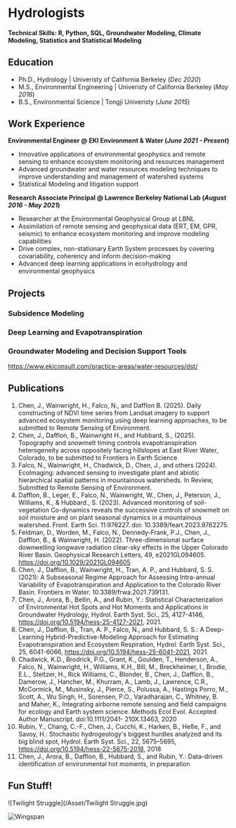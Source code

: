 # Hydrologists

#### Technical Skills: R, Python, SQL, Groundwater Modeling, Climate Modeling, Statistics and Statistical Modeling

## Education
- Ph.D., Hydrology | Univeristy of California Berkeley (_Dec 2020_)								       		
- M.S., Environmental Engineering	| Univeristy of California Berkeley (_May 2016_)	 			        		
- B.S., Environmental Science | Tongji Univeristy (_June 2015_)

## Work Experience
**Environmental Engineer @ EKI Environment & Water (_June 2021 - Present_)**
- Innovative applications of environmental geophysics and remote sensing to enhance ecosystem monitoring and resources management
- Advanced groundwater and water resources modeling techniques to improve understanding and management of watershed systems
- Statistical Modeling and litigation support
  
**Research Associate Principal @ Lawrence Berkeley National Lab (_August 2016 - May 2021_)**
- Researcher at the Environmental Geophysical Group at LBNL
- Assimilation of remote sensing and geophysical data (ERT, EM, GPR, seismic) to enhance ecosystem monitoring and improve modeling capabilities
- Drive complex, non-stationary Earth System processes by covering covariability, coherency and inform decision-making
- Advanced deep learning applications in ecohydrology and environmental geophysics

## Projects
### Subsidence Modeling



### Deep Learning and Evapotranspiration


### Groundwater Modeling and Decision Support Tools
https://www.ekiconsult.com/practice-areas/water-resources/dst/


## Publications
1. Chen, J., Wainwright, H., Falco, N., and Dafflon B. (2025). Daily constructing of NDVI time series from Landsat imagery to support advanced ecosystem monitoring using deep learning approaches, to be submitted to Remote Sensing of Environment.
2. Chen, J., Dafflon, B., Wainwright H., and Hubbard, S., (2025). Topography and snowmelt timing controls evapotranspiration heterogeneity across oppositely facing hillslopes at East River Water, Colorado, to be submitted to Frontiers in Earth Science
3. Falco, N., Wainwright, H., Chadwick, D., Chen, J., and others (2024). EcoImaging: advanced sensing to investigate plant and abiotic hierarchical spatial patterns in mountainous watersheds. In Review, Submitted to Remote Sensing of Environment.
4. Dafflon, B., Leger, E., Falco, N., Wainwright, W., Chen, J., Peterson, J., Williams, K., & Hubbard., S. (2023). Advanced monitoring of soil-vegetation Co-dynamics reveals the successive controls of snowmelt on soil moisture and on plant seasonal dynamics in a mountainous watershed. Front. Earth Sci. 11:976227. doi: 10.3389/feart.2023.9762275.
5. Feldman, D., Worden, M., Falco, N., Dennedy-Frank, P.J., Chen, J., Dafflon, B., & Wainwright, H. (2022). Three-dimensional surface downwelling longwave radiation clear-sky effects in the Upper Colorado River Basin. Geophysical Research Letters, 49, e2021GL094605. https://doi.org/10.1029/2021GL094605
6. Chen, J., Dafflon, B., Wainwright, H., Tran, A. P., and Hubbard, S. S. (2021): A Subseasonal Regime Approach for Assessing Intra-annual Variability of Evapotranspiration and Application to the Colorado River Basin. Frontiers in Water. 10.3389/frwa.2021.739131.
7. Chen, J., Arora, B., Bellin, A., and Rubin, Y.: Statistical Characterization of Environmental Hot Spots and Hot Moments and Applications in Groundwater Hydrology, Hydrol. Earth Syst. Sci., 25, 4127-4146, https://doi.org/10.5194/hess-25-4127-2021, 2021.
8. Chen, J., Dafflon, B., Tran, A. P., Falco, N., and Hubbard, S. S.: A Deep-Learning Hybrid-Predictive-Modeling Approach for Estimating Evapotranspiration and Ecosystem Respiration, Hydrol. Earth Syst. Sci., 25, 6041-6066, https://doi.org/10.5194/hess-25-6041-2021, 2021.
9. Chadwick, K.D., Brodrick, P.G., Grant, K., Goulden, T., Henderson, A., Falco, N., Wainwright, H., Williams, K.H., Bill, M., Breckheimer, I., Brodie, E.L., Steltzer, H., Rick Williams, C., Blonder, B., Chen, J., Dafflon, B., Damerow, J., Hancher, M., Khurram, A., Lamb, J., Lawrence, C.R., McCormick, M., Musinsky, J., Pierce, S., Polussa, A., Hastings Porro, M., Scott, A., Wu Singh, H., Sorensen, P.O., Varadharajan, C., Whitney, B. and Maher, K., Integrating airborne remote sensing and field campaigns for ecology and Earth system science. Methods Ecol Evol. Accepted Author Manuscript. doi:10.1111/2041- 210X.13463, 2020
10. Rubin, Y., Chang, C.-F., Chen, J., Cucchi, K., Harken, B., Heße, F., and Savoy, H.: Stochastic hydrogeology's biggest hurdles analyzed and its big blind spot, Hydrol. Earth Syst. Sci., 22, 5675–5695, https://doi.org/10.5194/hess-22-5675-2018, 2018
11. Chen, J., Arora, B., Dafflon, B., Hubbard, S., and Rubin, Y.: Data-driven identification of environmental hot moments, in preparation

## Fun Stuff!

![Twilight Struggle](/Asset/Twilight Struggle.jpg)

![Wingspan](/Asset/Wingspan.avif)
